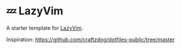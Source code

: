 # 💤 LazyVim

A starter template for [LazyVim](https://github.com/LazyVim/LazyVim).

Inspiration: https://github.com/craftzdog/dotfiles-public/tree/master
